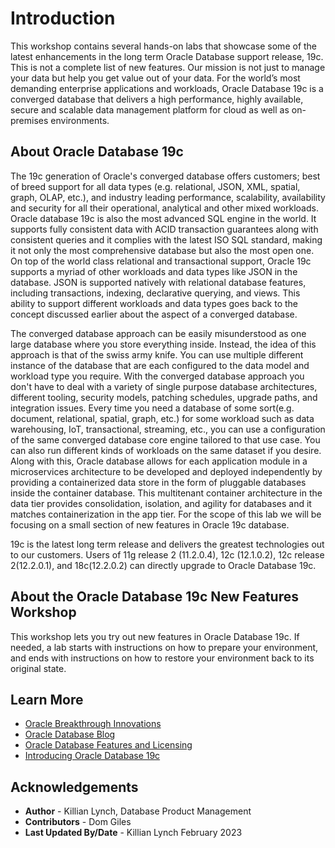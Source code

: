 # Introduction

This workshop contains several hands-on labs that showcase some of the latest enhancements in the long term Oracle Database support release, 19c. This is not a complete list of new features. Our mission is not just to manage your data but help you get value out of your data. For the world’s most demanding enterprise applications and workloads, Oracle Database 19c is a converged database that delivers a high performance, highly available, secure and scalable data management platform for cloud as well as on-premises environments.

[](youtube:aF89i0m6zFU)

## About Oracle Database 19c

The 19c generation of Oracle's converged database offers customers; best of breed support for all data types (e.g. relational, JSON, XML, spatial, graph, OLAP, etc.), and industry leading performance, scalability, availability and security for all their operational, analytical and other mixed workloads. Oracle database 19c is also the most advanced SQL engine in the world. It supports fully consistent data with ACID transaction guarantees along with consistent queries and it complies with the latest ISO SQL standard, making it not only the most comprehensive database but also the most open one. On top of the world class relational and transactional support, Oracle 19c supports a myriad of other workloads and data types like JSON in the database. JSON is supported natively with relational database features, including transactions, indexing, declarative querying, and views. This ability to support different workloads and data types goes back to the concept discussed earlier about the aspect of a converged database.

The converged database approach can be easily misunderstood as one large database where you store everything inside. Instead, the idea of this approach is that of the swiss army knife. You can use multiple different instance of the database that are each configured to the data model and workload type you require. With the converged database approach you don't have to deal with a variety of single purpose database architectures, different tooling, security models, patching schedules, upgrade paths, and integration issues. Every time you need a database of some sort(e.g. document, relational, spatial, graph, etc.) for some workload such as data warehousing, IoT, transactional, streaming, etc., you can use a configuration of the same converged database core engine tailored to that use case. You can also run different kinds of workloads on the same dataset if you desire. Along with this, Oracle database allows for each application module in a microservices architecture to be developed and deployed independently by providing a containerized data store in the form of pluggable databases inside the container database. This multitenant container architecture in the data tier provides consolidation, isolation, and agility for databases and it matches containerization in the app tier. For the scope of this lab we will be focusing on a small section of new features in Oracle 19c database.

19c is the latest long term release and delivers the greatest technologies out to our customers. Users of 11g release 2 (11.2.0.4), 12c (12.1.0.2), 12c release 2(12.2.0.1), and 18c(12.2.0.2) can directly upgrade to Oracle Database 19c.

## About the Oracle Database 19c New Features Workshop

This workshop lets you try out new features in Oracle Database 19c. If needed, a lab starts with instructions on how to prepare your environment, and ends with instructions on how to restore your environment back to its original state.


## Learn More

* [Oracle Breakthrough Innovations](youtube:recR8UR13o8)
* [Oracle Database Blog](http://blogs.oracle.com/database)
* [Oracle Database Features and Licensing](https://apex.oracle.com/database-features/)
* [Introducing Oracle Database 19c](https://www.oracle.com/a/tech/docs/database19c-wp.pdf)

## Acknowledgements
* **Author** - Killian Lynch, Database Product Management
* **Contributors** - Dom Giles
* **Last Updated By/Date** - Killian Lynch February 2023
